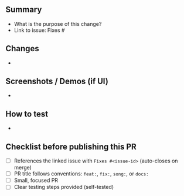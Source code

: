 ## Summary

- What is the purpose of this change?
- Link to issue: Fixes #<issue-id>

## Changes

- 

## Screenshots / Demos (if UI)

- 

## How to test

- 

## Checklist before publishing this PR

- [ ] References the linked issue with `Fixes #<issue-id>` (auto-closes on merge)
- [ ] PR title follows conventions: `feat:`, `fix:`, `song:`, or `docs:`
- [ ] Small, focused PR
- [ ] Clear testing steps provided (self-tested)
